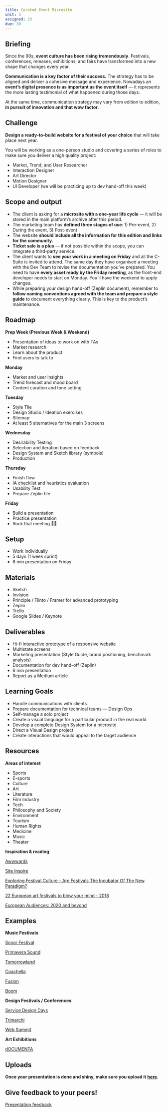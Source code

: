 ```yaml
---
title: Curated Event Microsite
unit: 3
assigned: 23
due: 30
---
```

## Briefing

Since the 90s, **event culture has been rising tremendously**. Festivals, conferences, releases, exhibitions, and fairs have transformed into a new shape that changes every year.

**Communication is a key factor of their success.** The strategy has to be aligned and deliver a cohesive message and experience. Nowadays an **event’s digital presence is as important as the event itself** — it represents the more lasting testimonial of what happened during those days.

At the same time, communication strategy may vary from edition to edition, **in pursuit of innovation and that wow factor**.

## Challenge

**Design a ready-to-build website for a festival of your choice** that will take place next year.

You will be working as a one-person studio and covering a series of roles to make sure you deliver a high quality project:

* Market, Trend, and User Researcher
* Interaction Designer
* Art Director
* Motion Designer
* UI Developer (we will be practicing up to dev hand-off this week)

## Scope and output

* The client is asking for a **microsite with a one-year life cycle** — it will be stored in the main platform’s archive after this period.
* The marketing team has **defined three stages of use**: 1) Pre-event, 2) During the event, 3) Post-event
* The website **should include all the information for this edition and links for the community**. 
* **Ticket sale is a plus** — if not possible within the scope, you can integrate a third-party service.
* The client wants to **see your work in a meeting on Friday** and all the C-Suite is invited to attend. The same day they have organised a meeting with the Dev Team to revise the documentation you’ve prepared. You need to have **every asset ready by the Friday meeting**, as the front-end developer needs to start on Monday. You’ll have the weekend to apply changes.
* While preparing your design hand-off (Zeplin document), remember to **follow naming conventions agreed with the team and prepare a style guide** to document everything clearly. This is key to the product’s maintenance.

## Roadmap

**Prep Week (Previous Week & Weekend)**

* Presentation of ideas to work on with TAs
* Market research
* Learn about the product
* Find users to talk to

**Monday**

* Market and user insights
* Trend forecast and mood board
* Content curation and tone setting

**Tuesday**

* Style Tile
* Design Studio / Ideation exercises
* Sitemap
* At least 5 alternatives for the main 3 screens

**Wednesday**

* Desirability Testing
* Selection and iteration based on feedback
* Design System and Sketch library (symbols)
* Production

**Thursday**

* Finish flow
* IA checklist and heuristics evaluation
* Usability Test
* Prepare Zeplin file

**Friday**

* Build a presentation
* Practice presentation
* Rock that meeting 💪🏻

## Setup

* Work individually
* 5 days (1 week sprint)
* 6 min presentation on Friday

## Materials

* Sketch
* Invision
* Principle / Flinto / Framer for advanced prototyping
* Zeplin
* Trello
* Google Slides / Keynote

## Deliverables

* Hi-fi interactive prototype of a responsive website
* Multistate screens
* Marketing presentation (Style Guide, brand positioning, benchmark analysis)
* Documentation for dev hand-off (Zeplin)
* 6 min presentation
* Report as a Medium article

## Learning Goals

* Handle communications with clients
* Prepare documentation for technical teams — Design Ops
* Self-manage a solo project
* Create a visual language for a particular product in the real world
* Develop a complete Design System for a microsite
* Direct a Visual Design project
* Create interactions that would appeal to the target audience

## Resources

**Areas of interest**

* Sports
* E-sports
* Culture
* Art
* Literature
* Film Industry
* Tech
* Philosophy and Society
* Environment
* Tourism
* Human Rights
* Medicine
* Music
* Theater

**Inspiration & reading**

[Awwwards](https://www.awwwards.com/)

[Site Inspire](https://www.siteinspire.com/)

[Exploring Festival Culture – Are Festivals The Incubator Of The New Paradigm?](https://www.collective-evolution.com/2017/01/31/exploring-festival-culture-are-festivals-the-incubator-of-the-new-paradigm/)

[22 European art festivals to blow your mind - 2018](https://www.feeder.ro/2018/02/05/europe-art-festivals-2018/)

[European Audiences: 2020 and beyond](http://ec.europa.eu/assets/eac/culture/library/reports/conference-audience_en.pdf)

## Examples

**Music Festivals**

[Sonar Festival](https://sonar.es/)

[Primavera Sound](https://www.primaverasound.es/)

[Tomorrowland](https://www.tomorrowland.com/global/)

[Coachella](https://live.coachella.com/)

[Fusion](https://www.fusion-festival.de/de/x/home/)

[Boom](https://www.boomfestival.org/boom2018/)

**Design Festivals / Conferences**

[Service Design Days](http://servicedesigndays.com/)

[Trimarchi](http://www.trimarchidg.net/)

[Web Summit](https://websummit.com/)

**Art Exhibitions**

[dOCUMENTA](https://www.documenta.de/)

## Uploads

**Once your presentation is done and shiny, make sure you upload it** [**here**](https://drive.google.com/drive/u/2/folders/13Fvy1epltFViKbB21jOY9dWgVBjdSXOW)**.**

## Give feedback to your peers!

[Presentation feedback](https://drive.google.com/drive/u/2/folders/1NZU6hpLNC9urB1AR1Qg4uCl6wQWgxsgL)
